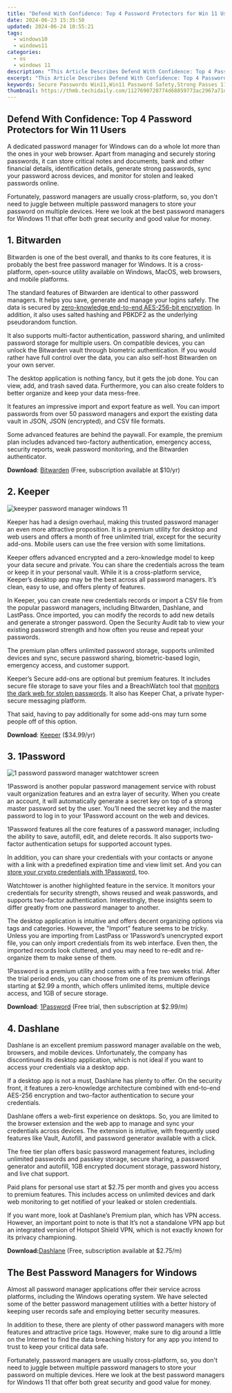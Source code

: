 ```yaml
---
title: "Defend With Confidence: Top 4 Password Protectors for Win 11 Users"
date: 2024-06-23 15:35:50
updated: 2024-06-24 10:55:21
tags:
  - windows10
  - windows11
categories:
  - os
  - windows 11
description: "This Article Describes Defend With Confidence: Top 4 Password Protectors for Win 11 Users"
excerpt: "This Article Describes Defend With Confidence: Top 4 Password Protectors for Win 11 Users"
keywords: Secure Passwords Win11,Win11 Password Safety,Strong Passes 11 Pros,Protect Windows 11 Pwd,Confident Win11 Pwd Guard,11-Win Highly Secure Pass,Win11 Safe Password Tools
thumbnail: https://thmb.techidaily.com/1127690728774d68859773ac2967a71d9b05c7378c0abebd2da2f4a67474809a.jpg
---
```


## Defend With Confidence: Top 4 Password Protectors for Win 11 Users

 A dedicated password manager for Windows can do a whole lot more than the ones in your web browser. Apart from managing and securely storing passwords, it can store critical notes and documents, bank and other financial details, identification details, generate strong passwords, sync your password across devices, and monitor for stolen and leaked passwords online.

 Fortunately, password managers are usually cross-platform, so, you don't need to juggle between multiple password managers to store your password on multiple devices. Here we look at the best password managers for Windows 11 that offer both great security and good value for money.

## 1\. Bitwarden

 Bitwarden is one of the best overall, and thanks to its core features, it is probably the best free password manager for Windows. It is a cross-platform, open-source utility available on Windows, MacOS, web browsers, and mobile platforms.

 The standard features of Bitwarden are identical to other password managers. It helps you save, generate and manage your logins safely. The data is secured by [zero-knowledge end-to-end AES-256-bit encryption](https://www.makeuseof.com/what-is-aes-256-encryption-how-does-it-work/). In addition, it also uses salted hashing and PBKDF2 as the underlying pseudorandom function.

 It also supports multi-factor authentication, password sharing, and unlimited password storage for multiple users. On compatible devices, you can unlock the Bitwarden vault through biometric authentication. If you would rather have full control over the data, you can also self-host Bitwarden on your own server.

 The desktop application is nothing fancy, but it gets the job done. You can view, add, and trash saved data. Furthermore, you can also create folders to better organize and keep your data mess-free.

 It features an impressive import and export feature as well. You can import passwords from over 50 password managers and export the existing data vault in JSON, JSON (encrypted), and CSV file formats.

 Some advanced features are behind the paywall. For example, the premium plan includes advanced two-factory authentication, emergency access, security reports, weak password monitoring, and the Bitwarden authenticator.

**Download**: [Bitwarden](https://bitwarden.com/) (Free, subscription available at $10/yr)

## 2\. Keeper

![keeyper password manager windows 11](https://static1.makeuseofimages.com/wordpress/wp-content/uploads/2023/08/keeyper-password-manager-windows-1.jpg)

 Keeper has had a design overhaul, making this trusted password manager an even more attractive proposition. It is a premium utility for desktop and web users and offers a month of free unlimited trial, except for the security add-ons. Mobile users can use the free version with some limitations.

 Keeper offers advanced encrypted and a zero-knowledge model to keep your data secure and private. You can share the credentials across the team or keep it in your personal vault. While it is a cross-platform service, Keeper’s desktop app may be the best across all password managers. It’s clean, easy to use, and offers plenty of features.

 In Keeper, you can create new credentials records or import a CSV file from the popular password managers, including Bitwarden, Dashlane, and LastPass. Once imported, you can modify the records to add new details and generate a stronger password. Open the Security Audit tab to view your existing password strength and how often you reuse and repeat your passwords.

 The premium plan offers unlimited password storage, supports unlimited devices and sync, secure password sharing, biometric-based login, emergency access, and customer support.

 Keeper’s Secure add-ons are optional but premium features. It includes secure file storage to save your files and a BreachWatch tool that [monitors the dark web for stolen passwords](https://www.makeuseof.com/what-is-dark-web-monitoring-and-do-you-need-it/). It also has Keeper Chat, a private hyper-secure messaging platform.

 That said, having to pay additionally for some add-ons may turn some people off of this option.

**Download**: [Keeper](https://www.keepersecurity.com/) ($34.99/yr)

## 3\. 1Password

![1 password password manager watchtower screen](https://static1.makeuseofimages.com/wordpress/wp-content/uploads/2023/08/1-password-password-manager.jpg)

 1Password is another popular password management service with robust vault organization features and an extra layer of security. When you create an account, it will automatically generate a secret key on top of a strong master password set by the user. You’ll need the secret key and the master password to log in to your 1Password account on the web and devices.

 1Password features all the core features of a password manager, including the ability to save, autofill, edit, and delete records. It also supports two-factor authentication setups for supported account types.

 In addition, you can share your credentials with your contacts or anyone with a link with a predefined expiration time and view limit set. And you can [store your crypto credentials with 1Password](https://www.makeuseof.com/how-store-crypto-credentials-1password/), too.

 Watchtower is another highlighted feature in the service. It monitors your credentials for security strength, shows reused and weak passwords, and supports two-factor authentication. Interestingly, these insights seem to differ greatly from one password manager to another.

 The desktop application is intuitive and offers decent organizing options via tags and categories. However, the "Import" feature seems to be tricky. Unless you are importing from LastPass or 1Password’s unencrypted export file, you can only import credentials from its web interface. Even then, the imported records look cluttered, and you may need to re-edit and re-organize them to make sense of them.

 1Password is a premium utility and comes with a free two weeks trial. After the trial period ends, you can choose from one of its premium offerings starting at $2.99 a month, which offers unlimited items, multiple device access, and 1GB of secure storage.

**Download**: [1Password](https://www.anrdoezrs.net/links/7251228/type/dlg/sid/UUmuoUeUpU2028470/https://1password.com/) (Free trial, then subscription at $2.99/m)

## 4\. Dashlane

 Dashlane is an excellent premium password manager available on the web, browsers, and mobile devices. Unfortunately, the company has discontinued its desktop application, which is not ideal if you want to access your credentials via a desktop app.

 If a desktop app is not a must, Dashlane has plenty to offer. On the security front, it features a zero-knowledge architecture combined with end-to-end AES-256 encryption and two-factor authentication to secure your credentials.

 Dashlane offers a web-first experience on desktops. So, you are limited to the browser extension and the web app to manage and sync your credentials across devices. The extension is intuitive, with frequently used features like Vault, Autofill, and password generator available with a click.

 The free tier plan offers basic password management features, including unlimited passwords and passkey storage, secure sharing, a password generator and autofill, 1GB encrypted document storage, password history, and live chat support.

 Paid plans for personal use start at $2.75 per month and gives you access to premium features. This includes access on unlimited devices and dark web monitoring to get notified of your leaked or stolen credentials.

 If you want more, look at Dashlane’s Premium plan, which has VPN access. However, an important point to note is that It’s not a standalone VPN app but an integrated version of Hotspot Shield VPN, which is not exactly known for its privacy championing.

**Download:**[Dashlane](https://www.dashlane.com/) (Free, subscription available at $2.75/m)

## The Best Password Managers for Windows

 Almost all password manager applications offer their service across platforms, including the Windows operating system. We have selected some of the better password management utilities with a better history of keeping user records safe and employing better security measures.

 In addition to these, there are plenty of other password managers with more features and attractive price tags. However, make sure to dig around a little on the Internet to find the data breaching history for any app you intend to trust to keep your critical data safe.

 Fortunately, password managers are usually cross-platform, so, you don't need to juggle between multiple password managers to store your password on multiple devices. Here we look at the best password managers for Windows 11 that offer both great security and good value for money.
